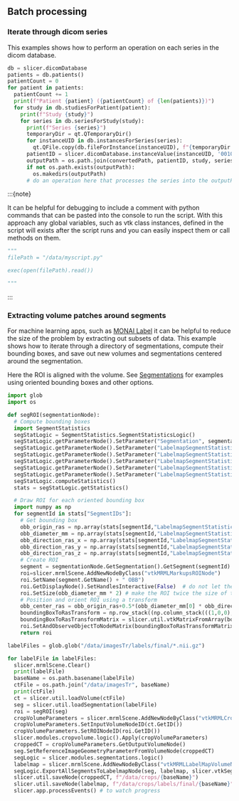 
## Batch processing

### Iterate through dicom series

This examples shows how to perform an operation on each
series in the dicom database.

```python
db = slicer.dicomDatabase
patients = db.patients()
patientCount = 0
for patient in patients:
  patientCount += 1
  print(f"Patient {patient} ({patientCount} of {len(patients)})")
  for study in db.studiesForPatient(patient):
    print(f"Study {study}")
    for series in db.seriesForStudy(study):
      print(f"Series {series}")
      temporaryDir = qt.QTemporaryDir()
      for instanceUID in db.instancesForSeries(series):
        qt.QFile.copy(db.fileForInstance(instanceUID), f"{temporaryDir.path()}/{instanceUID}.dcm")
      patientID = slicer.dicomDatabase.instanceValue(instanceUID, '0010,0020')
      outputPath = os.path.join(convertedPath, patientID, study, series, "BatchResult")
      if not os.path.exists(outputPath):
        os.makedirs(outputPath)
      # do an operation here that processes the series into the outputPath
```

:::{note}

It can be helpful for debugging to include a comment with python commands
that can be pasted into the console to run the script.  With this approach
any global variables, such as vtk class instances, defined in the script will exists after the script runs
and you can easily inspect them or call methods on them.

```python
"""
filePath = "/data/myscript.py"

exec(open(filePath).read())

"""
```

:::

### Extracting volume patches around segments

For machine learning apps, such as [MONAI Label](https://docs.monai.io/projects/label/en/latest/index.html)
it can be helpful to reduce the size of the problem by
extracting out subsets of data.  This example shows how to iterate through
a directory of segmentations, compute their bounding boxes, and save out
new volumes and segmentations centered around the segmentation.

Here the ROI is aligned with the volume.  See [Segmentations](developer_guide/script_repository/segmentations.md) for
examples using oriented bounding boxes and other options.

```python
import glob
import os

def segROI(segmentationNode):
  # Compute bounding boxes
  import SegmentStatistics
  segStatLogic = SegmentStatistics.SegmentStatisticsLogic()
  segStatLogic.getParameterNode().SetParameter("Segmentation", segmentationNode.GetID())
  segStatLogic.getParameterNode().SetParameter("LabelmapSegmentStatisticsPlugin.obb_origin_ras.enabled",str(True))
  segStatLogic.getParameterNode().SetParameter("LabelmapSegmentStatisticsPlugin.obb_diameter_mm.enabled",str(True))
  segStatLogic.getParameterNode().SetParameter("LabelmapSegmentStatisticsPlugin.obb_direction_ras_x.enabled",str(True))
  segStatLogic.getParameterNode().SetParameter("LabelmapSegmentStatisticsPlugin.obb_direction_ras_y.enabled",str(True))
  segStatLogic.getParameterNode().SetParameter("LabelmapSegmentStatisticsPlugin.obb_direction_ras_z.enabled",str(True))
  segStatLogic.computeStatistics()
  stats = segStatLogic.getStatistics()

  # Draw ROI for each oriented bounding box
  import numpy as np
  for segmentId in stats["SegmentIDs"]:
    # Get bounding box
    obb_origin_ras = np.array(stats[segmentId,"LabelmapSegmentStatisticsPlugin.obb_origin_ras"])
    obb_diameter_mm = np.array(stats[segmentId,"LabelmapSegmentStatisticsPlugin.obb_diameter_mm"])
    obb_direction_ras_x = np.array(stats[segmentId,"LabelmapSegmentStatisticsPlugin.obb_direction_ras_x"])
    obb_direction_ras_y = np.array(stats[segmentId,"LabelmapSegmentStatisticsPlugin.obb_direction_ras_y"])
    obb_direction_ras_z = np.array(stats[segmentId,"LabelmapSegmentStatisticsPlugin.obb_direction_ras_z"])
    # Create ROI
    segment = segmentationNode.GetSegmentation().GetSegment(segmentId)
    roi=slicer.mrmlScene.AddNewNodeByClass("vtkMRMLMarkupsROINode")
    roi.SetName(segment.GetName() + " OBB")
    roi.GetDisplayNode().SetHandlesInteractive(False)  # do not let the user resize the box
    roi.SetSize(obb_diameter_mm * 2) # make the ROI twice the size of the segmentation
    # Position and orient ROI using a transform
    obb_center_ras = obb_origin_ras+0.5*(obb_diameter_mm[0] * obb_direction_ras_x + obb_diameter_mm[1] * obb_direction_ras_y + obb_diameter_mm[2] * obb_direction_ras_z)
    boundingBoxToRasTransform = np.row_stack((np.column_stack(((1,0,0), (0,1,0), (0,0,1), obb_center_ras)), (0, 0, 0, 1)))
    boundingBoxToRasTransformMatrix = slicer.util.vtkMatrixFromArray(boundingBoxToRasTransform)
    roi.SetAndObserveObjectToNodeMatrix(boundingBoxToRasTransformMatrix)
    return roi

labelFiles = glob.glob("/data/imagesTr/labels/final/*.nii.gz")

for labelFile in labelFiles:
  slicer.mrmlScene.Clear()
  print(labelFile)
  baseName = os.path.basename(labelFile)
  ctFile = os.path.join("/data/imagesTr", baseName)
  print(ctFile)
  ct = slicer.util.loadVolume(ctFile)
  seg = slicer.util.loadSegmentation(labelFile)
  roi = segROI(seg)
  cropVolumeParameters = slicer.mrmlScene.AddNewNodeByClass("vtkMRMLCropVolumeParametersNode")
  cropVolumeParameters.SetInputVolumeNodeID(ct.GetID())
  cropVolumeParameters.SetROINodeID(roi.GetID())
  slicer.modules.cropvolume.logic().Apply(cropVolumeParameters)
  croppedCT = cropVolumeParameters.GetOutputVolumeNode()
  seg.SetReferenceImageGeometryParameterFromVolumeNode(croppedCT)
  segLogic = slicer.modules.segmentations.logic()
  labelmap = slicer.mrmlScene.AddNewNodeByClass("vtkMRMLLabelMapVolumeNode")
  segLogic.ExportAllSegmentsToLabelmapNode(seg, labelmap, slicer.vtkSegmentation.EXTENT_REFERENCE_GEOMETRY)
  slicer.util.saveNode(croppedCT, f"/data/crops/{baseName}")
  slicer.util.saveNode(labelmap, f"/data/crops/labels/final/{baseName}")
  slicer.app.processEvents() # to watch progress
```

